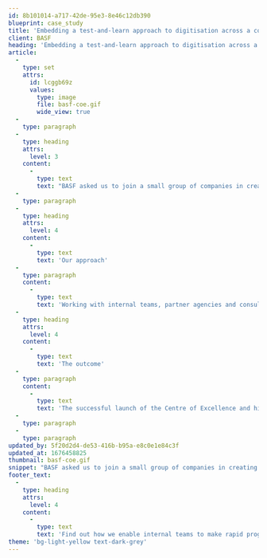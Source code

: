 ```yaml
---
id: 8b101014-a717-42de-95e3-8e46c12db390
blueprint: case_study
title: 'Embedding a test-and-learn approach to digitisation across a complex, global business'
client: BASF
heading: 'Embedding a test-and-learn approach to digitisation across a complex, global business'
article:
  -
    type: set
    attrs:
      id: lcggb69z
      values:
        type: image
        file: basf-coe.gif
        wide_view: true
  -
    type: paragraph
  -
    type: heading
    attrs:
      level: 3
    content:
      -
        type: text
        text: "BASF asked us to join a small group of companies in creating a UX Centre of Excellence in Mannheim, implementing a Lean UX 'launch and learn' environment, where all new product innovations are designed and incubated."
  -
    type: paragraph
  -
    type: heading
    attrs:
      level: 4
    content:
      -
        type: text
        text: 'Our approach'
  -
    type: paragraph
    content:
      -
        type: text
        text: 'Working with internal teams, partner agencies and consultancies we helped to refine a scalable process and way of working that can be used across teams and geographies at BASF.'
  -
    type: heading
    attrs:
      level: 4
    content:
      -
        type: text
        text: 'The outcome'
  -
    type: paragraph
    content:
      -
        type: text
        text: 'The successful launch of the Centre of Excellence and high visibility and demand across the business. We designed and validated numerous new product concepts during the process, from an internal app store to a new tool to design battery materials for EVs and consumer electronics.'
  -
    type: paragraph
  -
    type: paragraph
updated_by: 5f20d2d4-de53-416b-b95a-e8c0e1e84c3f
updated_at: 1676458825
thumbnail: basf-coe.gif
snippet: "BASF asked us to join a small group of companies in creating a UX Centre of Excellence in Mannheim, implementing a Lean UX 'launch and learn' environment, where all new product innovations are designed and incubated."
footer_text:
  -
    type: heading
    attrs:
      level: 4
    content:
      -
        type: text
        text: 'Find out how we enable internal teams to make rapid progress on their most important challenges.'
theme: 'bg-light-yellow text-dark-grey'
---
```

